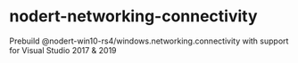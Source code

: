# nodert-networking-connectivity
Prebuild @nodert-win10-rs4/windows.networking.connectivity with support for Visual Studio 2017 & 2019
